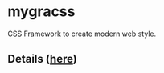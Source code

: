 # mygracss
CSS Framework to create modern web style.

## Details ([here](https://telegra.ph/MyGraCSS-10-27))
